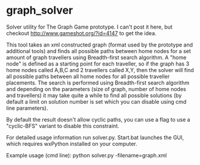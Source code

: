 graph_solver
============

Solver utility for The Graph Game prototype. I can't post it here, but checkout http://www.gameshot.org/?id=4147 to get the idea.

This tool takes an xml constructed graph (format used by the prototype and additional tools) and finds all possible paths between home nodes for a set amount of graph travellers using Breadth-first search algorithm. A "home node" is defined as a starting point for each traveller, so if the graph has 3 home nodes called A,B,C and 2 travellers called X,Y, then the solver will find all possible paths between all home nodes for all possible traveller placements. The search is performed using Breadth-first search algorithm and depending on the parameters (size of graph, number of home nodes and travellers) it may take quite a while to find all possible solutions (by default a limit on solution number is set which you can disable using cmd line parameters).

By default the result doesn't allow cyclic paths, you can use a flag to use a "cyclic-BFS" variant to disable this constraint.

For detailed usage information run solver.py. Start.bat launches the GUI, which requires wxPython installed on your computer.

Example usage (cmd line):
python solver.py -filename=graph.xml